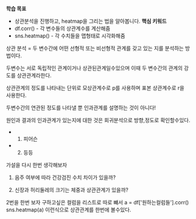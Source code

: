 **학습 목표**  
- 상관분석을 진행하고, heatmap을 그리는 법을 알아봅니다.
**핵심 키워드**
- df.corr() - 각 변수들의 상관계수를 계산해줌
- sns.heatmap() - 각 수치들을 맵형태로 시각화해줌


상관 분석 = 두 변수간에 어떤 선형적 또는 비선형적 관계를 갖고 있는 지를 분석하는 방법이다.

두변수는 서로 독립적인 관계이거나 상관된관계일수있으며 이때 두 변수간의 관계의 강도를 상관관계라한다.

상관관계의 정도를 나타내는 단위로 모상관계수로 p를 사용하며 표본 상관계수로 r을 사용한다.

두변수간의 연관된 정도를 나타낼 뿐 인과관계를 설명하는 것이 아니다!

원인과 결과의 인과관계가 있는지에 대한 것은 회귀분석으로 방향,정도로 확인할수있다.


- 1. 피어슨

- 2. 등등

가설을 다시 한번 생각해보자

1. 음주 여부에 따라 건강검진 수치 차이가 있을까?

2. 신장과 허리둘레의 크기는 체중과 상관관계가 있을까?

2번을 한번 보자
구하고싶은 컬럼을 리스트로 따로 뺴서 
a = df['원하는컬럼들'].corr()
sns.heatmap(a)
이런식으로 상관관계를 한번에 볼수있다.